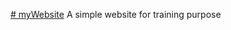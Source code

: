 <a href="https://henriquelealsousa.github.io/myWebsite/"># myWebsite</a>
A simple website for training purpose
